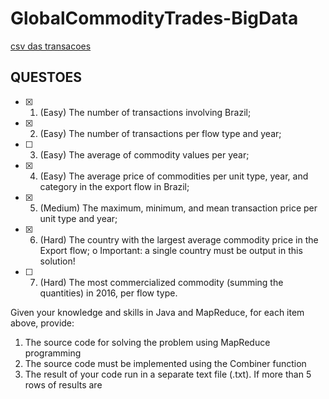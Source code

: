 # GlobalCommodityTrades-BigData

[csv das transacoes](https://drive.google.com/file/d/1uYmvYvXD8fUK54ouqEXfw3qdg2uSwm_z/view?usp=share_link)

## QUESTOES

- [X] 1. (Easy) The number of transactions involving Brazil;

- [X] 2. (Easy) The number of transactions per flow type and year;

- [ ] 3. (Easy) The average of commodity values per year;

- [X] 4. (Easy) The average price of commodities per unit type, year, and category in the export flow
in Brazil;

- [X] 5. (Medium) The maximum, minimum, and mean transaction price per unit type and year;

- [X] 6. (Hard) The country with the largest average commodity price in the Export flow;
o Important: a single country must be output in this solution!

- [ ] 7. (Hard) The most commercialized commodity (summing the quantities) in 2016, per flow
type.


Given your knowledge and skills in Java and MapReduce, for each item above, provide:
1. The source code for solving the problem using MapReduce programming
2. The source code must be implemented using the Combiner function
3. The result of your code run in a separate text file (.txt). If more than 5 rows of results are
